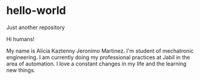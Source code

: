 # hello-world
Just another repository

Hi humans! 
 
  My name is Alicia Kaztenny Jeronimo Martinez.
  I'm student of mechatronic engineering.
  I am currently doing my professional practices at Jabil in the area of automation.
  I love a constant changes in my life and the learning new things. 
  
